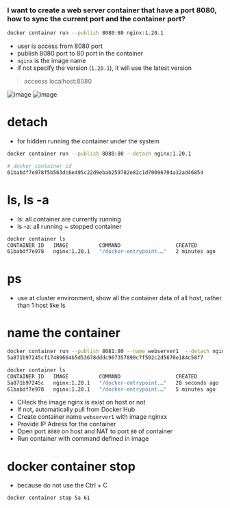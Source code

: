 ### I want to create a web server container that have a port 8080, how to sync the current port and the container port?

```bash
docker container run --publish 8080:80 nginx:1.20.1
```

- user is access from 8080 port
- publish 8080 port to 80 port in the container
- `nginx` is the image name
- if not specify the version (`1.20.1`), it will use the latest version

> acceess localhost:8080

![image](https://github.com/lcaohoanq/Docker-Issues/assets/136492579/925840ae-cdfa-4af0-b256-d74fbc528c21)
![image](https://github.com/lcaohoanq/Docker-Issues/assets/136492579/a7c0011c-60ee-452b-861a-f5be4f9a26bc)

# detach
- for hidden running the container under the system
```bash
docker container run --publish 8080:80 --detach nginx:1.20.1

# docker container id
61babdf7e978f5b563dc6e495c22d9ebab259782e82c1d70096704a12ad46854
```

# ls, ls -a

- ls: all container are currently running
- ls -a: all running ~ stopped container

```bash
docker container ls
CONTAINER ID   IMAGE          COMMAND                  CREATED         STATUS         PORTS                  NAMES
61babdf7e978   nginx:1.20.1   "/docker-entrypoint.…"   2 minutes ago   Up 2 minutes   0.0.0.0:8080->80/tcp   thirsty_pike
```

# ps

- use at cluster environment, show all the container data of all host, rather than 1 host like ls

# name the container
```bash
docker container run --publish 8081:80 --name webserver1  --detach nginx:1.20.1
5a871b97245cf17489664b5d53678dddc967357890c7f502c2d5670e184c58f7

docker container ls
CONTAINER ID   IMAGE          COMMAND                  CREATED          STATUS          PORTS                  NAMES
5a871b97245c   nginx:1.20.1   "/docker-entrypoint.…"   28 seconds ago   Up 27 seconds   0.0.0.0:8081->80/tcp   webserver1
61babdf7e978   nginx:1.20.1   "/docker-entrypoint.…"   5 minutes ago    Up 5 minutes    0.0.0.0:8080->80/tcp   thirsty_pike
```

- CHeck the image nginx is exist on host or not
- If not, automatically pull from Docker Hub
- Create container name `webserver1` with image nginxx
- Provide IP Adress for the container
- Open port `8080` on host and NAT to port `80` of container
- Run container with command defined in image 

# docker container stop
- because do not use the Ctrl + C
```bash
docker container stop 5a 61
```
